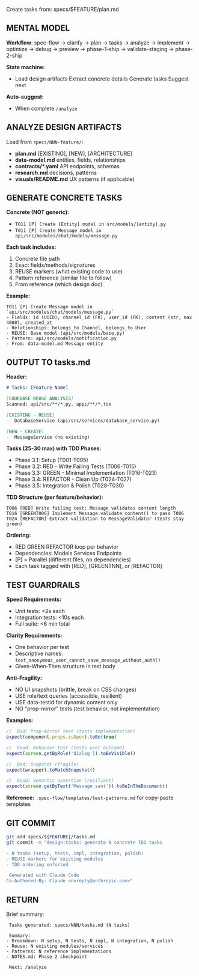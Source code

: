 ﻿---
description: Generate concrete TDD tasks from design artifacts (no generic placeholders)
---

Create tasks from: specs/$FEATURE/plan.md

## MENTAL MODEL

**Workflow**: spec-flow -> clarify -> plan -> tasks -> analyze -> implement -> optimize -> debug -> preview -> phase-1-ship -> validate-staging -> phase-2-ship

**State machine:**
- Load design artifacts  Extract concrete details  Generate tasks  Suggest next

**Auto-suggest:**
- When complete  `/analyze`

## ANALYZE DESIGN ARTIFACTS

Load from `specs/NNN-feature/`:
- **plan.md**  [EXISTING], [NEW], [ARCHITECTURE]
- **data-model.md**  entities, fields, relationships
- **contracts/*.yaml**  API endpoints, schemas
- **research.md**  decisions, patterns
- **visuals/README.md**  UX patterns (if applicable)

## GENERATE CONCRETE TASKS

**Concrete (NOT generic):**
-  `T011 [P] Create [Entity] model in src/models/[entity].py`
-  `T011 [P] Create Message model in api/src/modules/chat/models/message.py`

**Each task includes:**
1. Concrete file path
2. Exact fields/methods/signatures
3. REUSE markers (what existing code to use)
4. Pattern reference (similar file to follow)
5. From reference (which design doc)

**Example:**
```
T011 [P] Create Message model in `api/src/modules/chat/models/message.py`
- Fields: id (UUID), channel_id (FK), user_id (FK), content (str, max 4000), created_at
- Relationships: belongs_to Channel, belongs_to User
- REUSE: Base model (api/src/models/base.py)
- Pattern: api/src/models/notification.py
- From: data-model.md Message entity
```

## OUTPUT TO tasks.md

**Header:**
```markdown
# Tasks: [Feature Name]

[CODEBASE REUSE ANALYSIS]
Scanned: api/src/**/*.py, apps/**/*.tsx

[EXISTING - REUSE]
-  DatabaseService (api/src/services/database_service.py)

[NEW - CREATE]
-  MessageService (no existing)
```

**Tasks (25-30 max) with TDD Phases:**
- Phase 3.1: Setup (T001-T005)
- Phase 3.2: RED - Write Failing Tests (T006-T015)
- Phase 3.3: GREEN - Minimal Implementation (T016-T023)
- Phase 3.4: REFACTOR - Clean Up (T024-T027)
- Phase 3.5: Integration & Polish (T028-T030)

**TDD Structure (per feature/behavior):**
```
T006 [RED] Write failing test: Message validates content length
T016 [GREENT006] Implement Message.validate_content() to pass T006
T024 [REFACTOR] Extract validation to MessageValidator (tests stay green)
```

**Ordering:**
- RED  GREEN  REFACTOR loop per behavior
- Dependencies: Models  Services  Endpoints
- [P] = Parallel (different files, no dependencies)
- Each task tagged with [RED], [GREENTNN], or [REFACTOR]

## TEST GUARDRAILS

**Speed Requirements:**
- Unit tests: <2s each
- Integration tests: <10s each
- Full suite: <6 min total

**Clarity Requirements:**
- One behavior per test
- Descriptive names: `test_anonymous_user_cannot_save_message_without_auth()`
- Given-When-Then structure in test body

**Anti-Fragility:**
-  NO UI snapshots (brittle, break on CSS changes)
-  USE role/text queries (accessible, resilient)
-  USE data-testid for dynamic content only
-  NO "prop-mirror" tests (test behavior, not implementation)

**Examples:**
```typescript
//  Bad: Prop-mirror test (tests implementation)
expect(component.props.isOpen).toBe(true)

//  Good: Behavior test (tests user outcome)
expect(screen.getByRole('dialog')).toBeVisible()

//  Bad: Snapshot (fragile)
expect(wrapper).toMatchSnapshot()

//  Good: Semantic assertion (resilient)
expect(screen.getByText('Message sent')).toBeInTheDocument()
```

**Reference:** `.spec-flow/templates/test-patterns.md` for copy-paste templates

## GIT COMMIT

```bash
git add specs/${FEATURE}/tasks.md
git commit -m "design:tasks: generate N concrete TDD tasks

- N tasks (setup, tests, impl, integration, polish)
- REUSE markers for existing modules
- TDD ordering enforced

 Generated with Claude Code
Co-Authored-By: Claude <noreply@anthropic.com>"
```

## RETURN

Brief summary:
```
 Tasks generated: specs/NNN/tasks.md (N tasks)

 Summary:
- Breakdown: N setup, N tests, N impl, N integration, N polish
- Reuse: N existing modules/services
- Patterns: N reference implementations
- NOTES.md: Phase 2 checkpoint

 Next: /analyze
```


